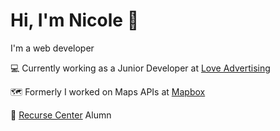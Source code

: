 # Hi, I'm Nicole 👋

I'm a web developer

💻  Currently working as a Junior Developer at [Love Advertising](https://github.com/love-advertising)

🗺️  Formerly I worked on Maps APIs at [Mapbox](https://github.com/mapbox)  

🐙  [Recurse Center](https://github.com/recursecenter) Alumn  
